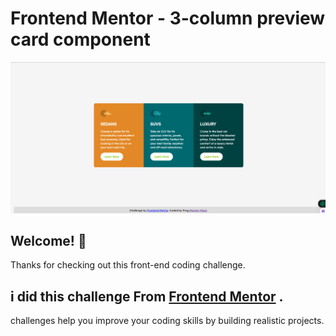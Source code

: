 # Frontend Mentor - 3-column preview card component

![Design preview for the 3-column preview card component coding challenge](./image.png)

## Welcome! 👋

Thanks for checking out this front-end coding challenge.

## i did this challenge From [Frontend Mentor](https://www.frontendmentor.io) .
challenges help you improve your coding skills by building realistic projects.
